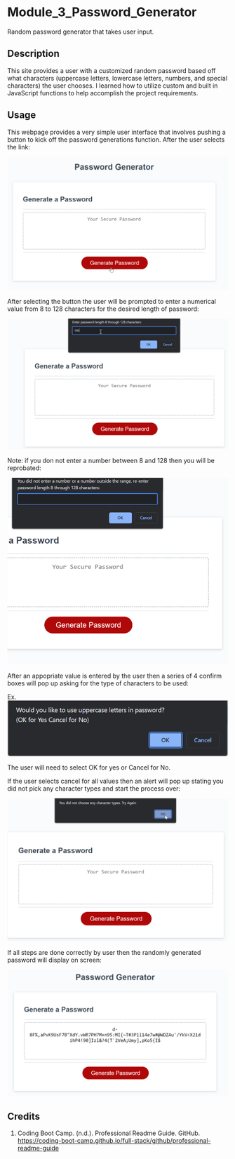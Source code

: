 # Module_3_Password_Generator
Random password generator that takes user input. 

## Description

This site provides a user with a customized random password based off what characters (uppercase letters, lowercase letters, numbers, and special characters) the user chooses. I learned how to utilize custom and built in JavaScript functions to help accomplish the project requirements.

## Usage

This webpage provides a very simple user interface that involves pushing a button to kick off the password generations function. After the user selects the link:

![alt text](/Develop/screenshots/home_screen.png)

After selecting the button the user will be prompted to enter a numerical value from 8 to 128 characters for the desired length of password: 

![alt text](/Develop/screenshots/pword_length.png)

Note: if you don not enter a number between 8 and 128 then you will be reprobated:

![alt text](/Develop/screenshots/re-prompt.png)

After an appopriate value is entered by the user then a series of 4 confirm boxes will pop up asking for the type of characters to be used:

Ex.
![alt text](/Develop/screenshots/characters.png)

The user will need to select OK for yes or Cancel for No.

If the user selects cancel for all values then an alert will pop up stating you did not pick any character types and start the process over:

![alt text](/Develop/screenshots/start-over.png)

If all steps are done correctly by user then the randomly generated password will display on screen:

![alt text](/Develop/screenshots/final.png)

## Credits

1. Coding Boot Camp. (n.d.). Professional Readme Guide. GitHub. https://coding-boot-camp.github.io/full-stack/github/professional-readme-guide

 

